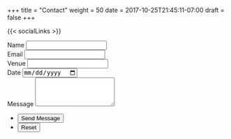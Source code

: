 +++
title = "Contact"
weight = 50
date = 2017-10-25T21:45:11-07:00
draft = false
+++

{{< socialLinks >}}

<form method="post" action="#">
	<div class="field half first">
		<label for="name">Name</label>
		<input type="text" name="name" id="name" />
	</div>
	<div class="field half">
		<label for="email">Email</label>
		<input type="text" name="email" id="email" />
	</div>
	<div class="field half first">
		<label for="venue">Venue</label>
		<input type="text" name="venue" id="venue" />
	</div>
	<div class="field half">
		<label for="date">Date</label>
		<input type="date" name="date" id="date" />
	</div>
	<div class="field">
		<label for="message">Message</label>
		<textarea name="message" id="message" rows="4"></textarea>
	</div>
	<ul class="actions">
		<li><input type="submit" value="Send Message" class="special" /></li>
		<li><input type="reset" value="Reset" /></li>
	</ul>
</form>
